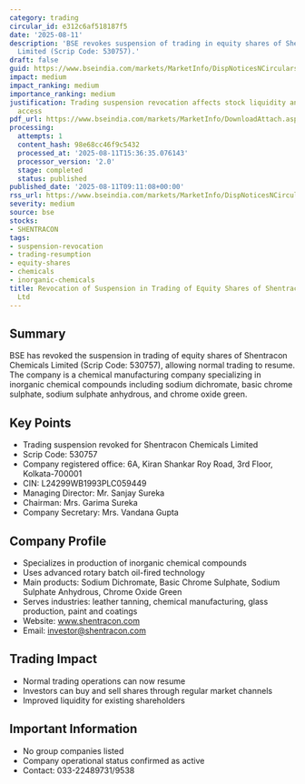 ```yaml
---
category: trading
circular_id: e312c6af518187f5
date: '2025-08-11'
description: 'BSE revokes suspension of trading in equity shares of Shentracon Chemicals
  Limited (Scrip Code: 530757).'
draft: false
guid: https://www.bseindia.com/markets/MarketInfo/DispNoticesNCirculars.aspx?Noticeid={32D0C684-290B-4121-B4E0-C82B640CB90B}&noticeno=20250811-12&dt=08/11/2025&icount=12&totcount=58&flag=0
impact: medium
impact_ranking: medium
importance_ranking: medium
justification: Trading suspension revocation affects stock liquidity and investor
  access
pdf_url: https://www.bseindia.com/markets/MarketInfo/DownloadAttach.aspx?id=20250811-12&attachedId=9cbc8a5d-7b88-43c5-a94d-541ceb9bbcb5
processing:
  attempts: 1
  content_hash: 98e68cc46f9c5432
  processed_at: '2025-08-11T15:36:35.076143'
  processor_version: '2.0'
  stage: completed
  status: published
published_date: '2025-08-11T09:11:08+00:00'
rss_url: https://www.bseindia.com/markets/MarketInfo/DispNoticesNCirculars.aspx?Noticeid={32D0C684-290B-4121-B4E0-C82B640CB90B}&noticeno=20250811-12&dt=08/11/2025&icount=12&totcount=58&flag=0
severity: medium
source: bse
stocks:
- SHENTRACON
tags:
- suspension-revocation
- trading-resumption
- equity-shares
- chemicals
- inorganic-chemicals
title: Revocation of Suspension in Trading of Equity Shares of Shentracon Chemicals
  Ltd
---
```


## Summary

BSE has revoked the suspension in trading of equity shares of Shentracon Chemicals Limited (Scrip Code: 530757), allowing normal trading to resume. The company is a chemical manufacturing company specializing in inorganic chemical compounds including sodium dichromate, basic chrome sulphate, sodium sulphate anhydrous, and chrome oxide green.

## Key Points

- Trading suspension revoked for Shentracon Chemicals Limited
- Scrip Code: 530757
- Company registered office: 6A, Kiran Shankar Roy Road, 3rd Floor, Kolkata-700001
- CIN: L24299WB1993PLC059449
- Managing Director: Mr. Sanjay Sureka
- Chairman: Mrs. Garima Sureka
- Company Secretary: Mrs. Vandana Gupta

## Company Profile

- Specializes in production of inorganic chemical compounds
- Uses advanced rotary batch oil-fired technology
- Main products: Sodium Dichromate, Basic Chrome Sulphate, Sodium Sulphate Anhydrous, Chrome Oxide Green
- Serves industries: leather tanning, chemical manufacturing, glass production, paint and coatings
- Website: www.shentracon.com
- Email: investor@shentracon.com

## Trading Impact

- Normal trading operations can now resume
- Investors can buy and sell shares through regular market channels
- Improved liquidity for existing shareholders

## Important Information

- No group companies listed
- Company operational status confirmed as active
- Contact: 033-22489731/9538